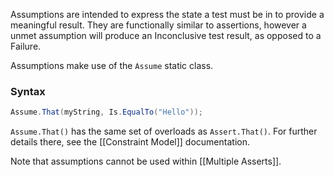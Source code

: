 Assumptions are intended to express the state a test must be in to provide a meaningful result. They are functionally similar to assertions, however a unmet assumption will produce an Inconclusive test result, as opposed to a Failure.

Assumptions make use of the `Assume` static class.

### Syntax

```C#
Assume.That(myString, Is.EqualTo("Hello"));
```

`Assume.That()` has the same set of overloads as `Assert.That()`. For further details there, see the [[Constraint Model]] documentation.

Note that assumptions cannot be used within [[Multiple Asserts]].